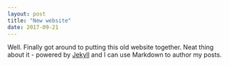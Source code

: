 ```yaml
---
layout: post
title: "New website"
date: 2017-09-21
---
```


Well. Finally got around to putting this old website together. 
Neat thing about it - powered by [Jekyll](http://jekyllrb.com) and I can use Markdown to author my posts.
